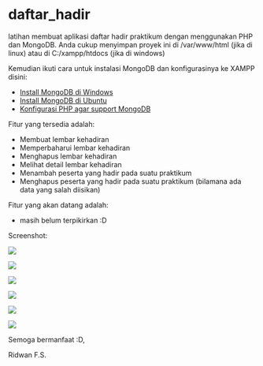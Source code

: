 daftar_hadir
============

latihan membuat aplikasi daftar hadir praktikum dengan menggunakan PHP dan MongoDB. Anda cukup menyimpan proyek ini di /var/www/html (jika di linux) atau di C:/xampp/htdocs (jika di windows)

Kemudian ikuti cara untuk instalasi MongoDB dan konfigurasinya ke XAMPP disini:  

* [Install MongoDB di Windows](http://www.candra.web.id/2014/03/02/cara-install-mongodb-di-windows/)
* [Install MongoDB di Ubuntu](http://awansembilan.blogspot.com/2011/04/install-mongodb-dengan-xampp-di-ubuntu.html)
* [Konfigurasi PHP agar support MongoDB](http://www.candra.web.id/2014/03/05/konfigurasi-php-agar-support-mongodb/)

Fitur yang tersedia adalah:

- Membuat lembar kehadiran
- Memperbaharui lembar kehadiran
- Menghapus lembar kehadiran
- Melihat detail lembar kehadiran
- Menambah peserta yang hadir pada suatu praktikum
- Menghapus peserta yang hadir pada suatu praktikum (bilamana ada data yang salah diisikan)

Fitur yang akan datang adalah:

- masih belum terpikirkan :D

Screenshot:

![](https://dl.dropboxusercontent.com/u/54840757/nowcontact/daftar_hadir/Selection_007.png)

![](https://dl.dropboxusercontent.com/u/54840757/nowcontact/daftar_hadir/Selection_008.png)

![](https://dl.dropboxusercontent.com/u/54840757/nowcontact/daftar_hadir/Selection_009.png)

![](https://dl.dropboxusercontent.com/u/54840757/nowcontact/daftar_hadir/Selection_010.png)

![](https://dl.dropboxusercontent.com/u/54840757/nowcontact/daftar_hadir/Selection_011.png)

![](https://dl.dropboxusercontent.com/u/54840757/nowcontact/daftar_hadir/Selection_012.png)

Semoga bermanfaat :D,

Ridwan F.S.
